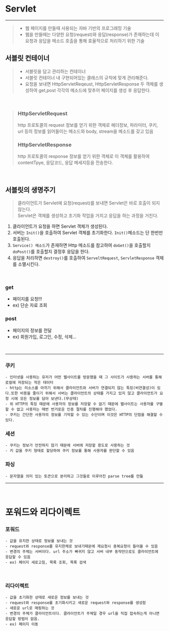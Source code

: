 # Servlet

---

> - 웹 페이지를 만들때 사용되는 자바 기반의 프로그래밍 기술
> - 웹을 만들때는 다양한 요청(request)와 응답(response)가 존재하는데 이 요청과 응답을 메소드 호출을 통해 효율적으로 처리하기 위한 기술


## 서블릿 컨테이너

> - 서블릿을 담고 관리하는 컨테이너
> - 서블릿 컨테이너 내 구현되어있는 클래스의 규칙에 맞게 관리해준다.
> - 요청을 보내면 HttpServletReqeust, HttpServletResponse 두 객체를 생성하여 get,post 각각의 메소드에 맞추어 페이지를 생성 후 응답한다.

<br>

> ### HttpServletRequest
> http 프로토콜의 request 정보를 얻기 위한 객체로 헤더정보, 파라미터, 쿠키, url 등의 정보를 읽어들이는 메소드와 body, stream을 메소드를 갖고 있음
><br>
> ### HttpServletResponse
> http 프로토콜의 response 정보를 얻기 위한 객체로 이 객체를 활용하여 contentTpye, 응답코드, 응답 메세지등을 전송한다.

<br>

## 서블릿의 생명주기
> 클라이언트가 Servlet에 요청(request)를 보내면 Servlet은 바로 호출이 되지 않는다.   
> Servlet은 객체를 생성하고 초기화 작업을 거치고 응답을 하는 과정을 거친다.

1. 클라이언트가 요청을 하면 Servlet 객체가 생성된다.
2. 서버는 `Init()`을 호출하여 Servlet 객체를 초기화한다. `Init()`메소드는 단 한번만 호출된다.
3. `Service() 메소드`가 존재하면 Http 메소드를 참고하여 `doGet()`을 호출할지 `doPost()`를 호출할지 결정후 응답을 한다.
4. 응답을 처리하면 `destroy()`를 호출하여 `ServeltRequest`, `ServletResponse` 객체를 소멸시킨다.


<br>


### get
- 페이지를 요청!!!
- ex) 단순 자료 조회


### post 
- 페이지의 정보를 전달
- ex) 회원가입, 로그인, 수정, 삭제...


<br>

---

### 쿠키
    - 인터넷을 사용하는 유저가 어떤 웹사이트를 방문했을 때 그 사이트가 사용하는 서버를 통해 로컬에 저장되는 작은 데이터
    - http는 리소스를 아끼기 위해서 클라이언트와 서버가 연결되지 않는 특징(비연결성)이 있다.또한 비용을 줄이기 위해서 서버는 클라이언트의 상태를 가지고 있지 않고 클라이언트가 요청 시에 모든 정보를 담아 보낸다.(무상태)
    - 위 HTTP의 특징 때문에 사용자의 정보를 저장할 수 없기 때문에 웹사이트는 사용자를 구별할 수 없고 사용자는 매번 번거로운 인증 절차를 진행해야 했었다.
    - 쿠키는 간단한 사용자의 정보를 기억할 수 있는 수단이며 이것은 HTTP의 단점을 해결할 수 있다.

### 세션
    - 쿠키는 정보가 안전하지 않기 때문에 서버에 저장할 용도로 사용하는 것
    - 키 값을 쿠키 형태로 할당하여 쿠키 정보를 통해 사용자를 판단할 수 있음

### 파싱
    - 문자열을 의미 있는 토큰으로 분리하고 그것들로 이루어진 parse tree를 만듦

---
<br>

# 포워드와 리다이렉트

### 포워드
    - 값을 유지한 상태로 정보를 보내는 것
    - request와 response를 유지한채로 보내기때문에 재요청시 중복요청이 들어올 수 있음
    - 변경의 주체는 서버이다. url 주소가 빠귀지 않고 서버 내부 동작만으로도 클라이언트에 응답할 수 있음
    - ex) 페이지 새로고침, 목록 조회, 목록 검색

<br>

### 리다이렉트
    - 값을 초기화한 상태로 새로운 정보를 보내는 것
    - request와 response를 초기화시키고 새로운 request와 response를 생성함
    - 새로운 url로 매핑하는 것
    - 변경의 주체가 클라이언트이다. 클라이언트가 주체일 경우 url을 직접 접속하는게 아니면 응답할 방법이 없음.
    - ex) 페이지 이동

